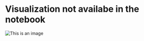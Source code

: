 # Visualization not availabe in the notebook


![This is an image]([https://myoctocat.com/assets/images/base-octocat.svg](https://github.com/abertel99/test_technique_equancy/blob/main/Graphs/tree.png))
